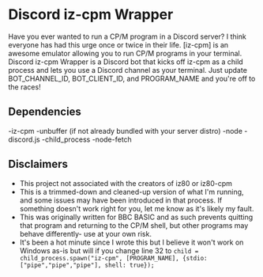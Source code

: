 # Discord iz-cpm Wrapper

Have you ever wanted to run a CP/M program in a Discord server? I think everyone has had this urge once or twice in their life. [iz-cpm] is an awesome emulator allowing you to run CP/M programs in your terminal. Discord iz-cpm Wrapper is a Discord bot that kicks off iz-cpm as a child process and lets you use a Discord channel as your terminal. Just update BOT_CHANNEL_ID, BOT_CLIENT_ID, and PROGRAM_NAME and you're off to the races!

## Dependencies
-iz-cpm
-unbuffer (if not already bundled with your server distro)
-node
  -discord.js
  -child_process
  -node-fetch

## Disclaimers 
- This project not associated with the creators of iz80 or iz80-cpm
- This is a trimmed-down and cleaned-up version of what I'm running, and some issues may have been introduced in that process. If something doesn't work right for you, let me know as it's likely my fault.
- This was originally written for BBC BASIC and as such prevents quitting that program and returning to the CP/M shell, but other programs may behave differently- use at your own risk.
- It's been a hot minute since I wrote this but I believe it won't work on Windows as-is but will if you change line 32 to
  `child = child_process.spawn("iz-cpm", [PROGRAM_NAME], {stdio: ["pipe","pipe","pipe"], shell: true});`
